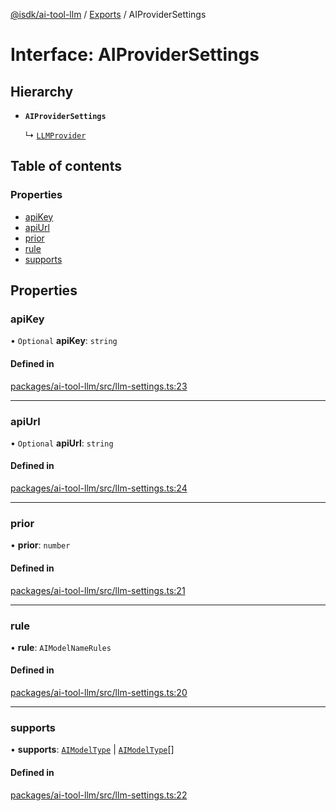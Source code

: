 [@isdk/ai-tool-llm](../README.md) / [Exports](../modules.md) / AIProviderSettings

# Interface: AIProviderSettings

## Hierarchy

- **`AIProviderSettings`**

  ↳ [`LLMProvider`](../classes/LLMProvider.md)

## Table of contents

### Properties

- [apiKey](AIProviderSettings.md#apikey)
- [apiUrl](AIProviderSettings.md#apiurl)
- [prior](AIProviderSettings.md#prior)
- [rule](AIProviderSettings.md#rule)
- [supports](AIProviderSettings.md#supports)

## Properties

### apiKey

• `Optional` **apiKey**: `string`

#### Defined in

[packages/ai-tool-llm/src/llm-settings.ts:23](https://github.com/isdk/ai-tool-llm.js/blob/c1b05d445b2cfa7cb743ac693baab7d909b9900b/src/llm-settings.ts#L23)

___

### apiUrl

• `Optional` **apiUrl**: `string`

#### Defined in

[packages/ai-tool-llm/src/llm-settings.ts:24](https://github.com/isdk/ai-tool-llm.js/blob/c1b05d445b2cfa7cb743ac693baab7d909b9900b/src/llm-settings.ts#L24)

___

### prior

• **prior**: `number`

#### Defined in

[packages/ai-tool-llm/src/llm-settings.ts:21](https://github.com/isdk/ai-tool-llm.js/blob/c1b05d445b2cfa7cb743ac693baab7d909b9900b/src/llm-settings.ts#L21)

___

### rule

• **rule**: `AIModelNameRules`

#### Defined in

[packages/ai-tool-llm/src/llm-settings.ts:20](https://github.com/isdk/ai-tool-llm.js/blob/c1b05d445b2cfa7cb743ac693baab7d909b9900b/src/llm-settings.ts#L20)

___

### supports

• **supports**: [`AIModelType`](../enums/AIModelType.md) \| [`AIModelType`](../enums/AIModelType.md)[]

#### Defined in

[packages/ai-tool-llm/src/llm-settings.ts:22](https://github.com/isdk/ai-tool-llm.js/blob/c1b05d445b2cfa7cb743ac693baab7d909b9900b/src/llm-settings.ts#L22)
